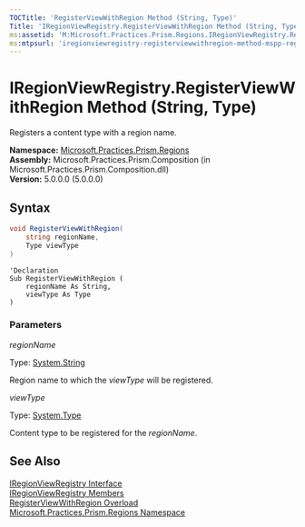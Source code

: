 ```yaml
---
TOCTitle: 'RegisterViewWithRegion Method (String, Type)'
Title: 'IRegionViewRegistry.RegisterViewWithRegion Method (String, Type) (Microsoft.Practices.Prism.Regions)'
ms:assetid: 'M:Microsoft.Practices.Prism.Regions.IRegionViewRegistry.RegisterViewWithRegion(System.String,System.Type)'
ms:mtpsurl: 'iregionviewregistry-registerviewwithregion-method-mspp-regions.md'
---
```



# IRegionViewRegistry.RegisterViewWithRegion Method (String, Type)

Registers a content type with a region name.

**Namespace:** [Microsoft.Practices.Prism.Regions](/patterns-practices/reference/mspp-regions-namespace)<br/>
**Assembly:** Microsoft.Practices.Prism.Composition (in Microsoft.Practices.Prism.Composition.dll)<br/>
**Version:** 5.0.0.0 (5.0.0.0)

## Syntax

```C#
void RegisterViewWithRegion(
	string regionName,
	Type viewType
)
```

```VB
'Declaration
Sub RegisterViewWithRegion ( 
	regionName As String,
	viewType As Type
)
```

### Parameters

*regionName*
  
Type: [System.String](http://msdn.microsoft.com/en-us/library/s1wwdcbf)

Region name to which the *viewType* will be registered.

*viewType*

Type: [System.Type](http://msdn.microsoft.com/en-us/library/42892f65)

Content type to be registered for the *regionName*.

## See Also

[IRegionViewRegistry Interface](/patterns-practices/reference/iregionviewregistry-interface-mspp-regions)<br/>
[IRegionViewRegistry Members](/patterns-practices/reference/iregionviewregistry-members-mspp-regions)<br/>
[RegisterViewWithRegion Overload](/patterns-practices/reference/iregionviewregistry-registerviewwithregion-method-mspp-regions)<br/>
[Microsoft.Practices.Prism.Regions Namespace](/patterns-practices/reference/mspp-regions-namespace)<br/>